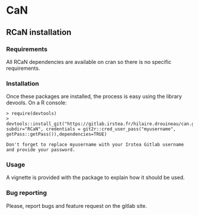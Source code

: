 # CaN

## RCaN installation
### Requirements
All RCaN dependencies are available on cran so there is no specific requirements. 

### Installation
Once these packages are installed, the process is easy using the library devools. On a R console:

    > require(devtools)
    > devtools::install_git("https://gitlab.irstea.fr/hilaire.drouineau/can.git", subdir="RCaN", credentials = git2r::cred_user_pass("myusername", getPass::getPass()),dependencies=TRUE)
    
    Don't forget to replace myusername with your Irstea Gitlab username and provide your password.
    
### Usage
A vignette is provided with the package to explain how it should be used.

### Bug reporting
Please, report bugs and feature request on the gitlab site.


